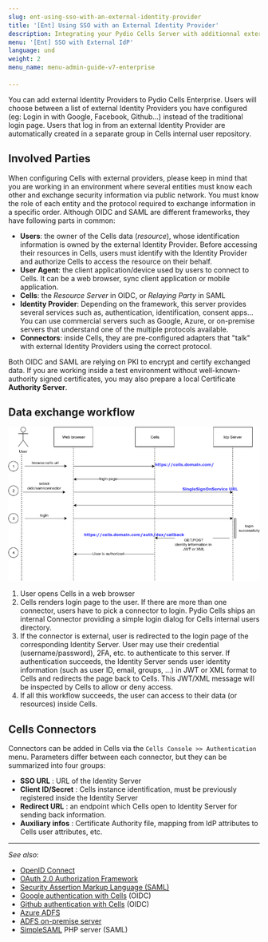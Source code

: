```yaml
---
slug: ent-using-sso-with-an-external-identity-provider
title: '[Ent] Using SSO with an External Identity Provider'
description: Integrating your Pydio Cells Server with additionnal external identity providers like Github, Google, Facebook, or other IDPaaS.
menu: '[Ent] SSO with External IdP'
language: und
weight: 2
menu_name: menu-admin-guide-v7-enterprise

---
```

You can add external Identity Providers to Pydio Cells Enterprise. Users will choose between a list of external Identity Providers you have configured (eg: Login in with Google, Facebook, Github...) instead of the traditional login page. Users that log in from an external Identity Provider are automatically created in a separate group in Cells internal user repository.

## Involved Parties

When configuring Cells with external providers, please keep in mind that you are working in an environment where several entities must know each other and exchange security information via public network. You must know the role of each entity and the protocol required to exchange information in a specific order. Although OIDC and SAML are different frameworks, they have following parts in common:

- **Users**: the owner of the Cells data (_resource_), whose identification information is owned by the external Identity Provider. Before accessing their resources in Cells, users must identify with the Identity Provider and authorize Cells to access the resource on their behalf.
- **User Agent**: the client application/device used by users to connect to Cells. It can be a web browser, sync client application or mobile application.
- **Cells**: the _Resource Server_ in OIDC, or _Relaying Party_ in SAML
- **Identity Provider**: Depending on the framework, this server provides several services such as, authentication, identification, consent apps... You can use commercial servers such as Google, Azure, or on-premise servers that understand one of the multiple protocols available.
- **Connectors**: inside Cells, they are pre-configured adapters that "talk" with external Identity Providers using the correct protocol.

Both OIDC and SAML are relying on PKI to encrypt and certify exchanged data. If you are working inside a test environment without well-known-authority signed certificates, you may also prepare a local Certificate **Authority Server**.

## Data exchange workflow

![](../../images/3_connecting_your_users/cellsvsidps.png)

1. User opens Cells in a web browser
1. Cells renders login page to the user. If there are more than one connector, users have to pick a connector to login. Pydio Cells ships an internal Connector providing a simple login dialog for Cells internal users directory.
1. If the connector is external, user is redirected to the login page of the corresponding Identity Server. User may use their credential (username/password), 2FA, etc. to authenticate to this server. If authentication succeeds, the Identity Server sends user identity information (such as user ID, email, groups, ...) in JWT or XML format to Cells and redirects the page back to Cells. This JWT/XML message will be inspected by Cells to allow or deny access.
1. If all this workflow succeeds, the user can access to their data (or resources) inside Cells.

## Cells Connectors

Connectors can be added in Cells via the `Cells Console >> Authentication` menu. Parameters differ between each connector, but they can be summarized into four groups:

- **SSO URL** : URL of the Identity Server
- **Client ID/Secret** : Cells instance identification, must be previously registered inside the Identity Server
- **Redirect URL** : an endpoint which Cells open to Identity Server for sending back information.
- **Auxiliary infos** : Certificate Authority file, mapping from IdP attributes to Cells user attributes, etc.

------
_See also_:

- [OpenID Connect](https://openid.net/connect/)
- [OAuth 2.0 Authorization Framework](https://tools.ietf.org/html/rfc6749)
- [Security Assertion Markup Language (SAML)](http://docs.oasis-open.org/security/saml/Post2.0/sstc-saml-tech-overview-2.0-cd-02.html)
- [Google authentication with Cells](https://pydio.com/en/docs/kb/identity-management/using-google-identity-provider) (OIDC)
- [Github authentication with Cells](https://pydio.com/en/docs/kb/identity-management/using-github-identity-provider) (OIDC)
- [Azure ADFS](https://pydio.com/en/docs/kb/identity-management/using-azure-adfs-identity-provider)
- [ADFS on-premise server](https://pydio.com/en/docs/kb/identity-management/using-premise-adfs-server-identity-provider)
- [SimpleSAML](https://pydio.com/en/docs/kb/identity-management/using-simplesaml-php-server-identity-provider) PHP server (SAML)
